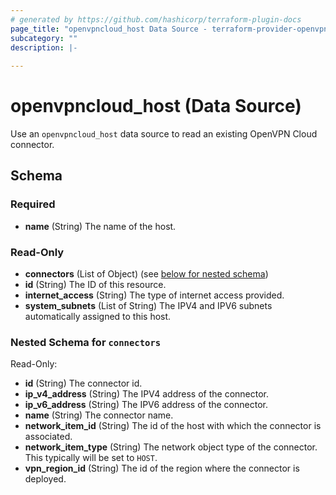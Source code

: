 ```yaml
---
# generated by https://github.com/hashicorp/terraform-plugin-docs
page_title: "openvpncloud_host Data Source - terraform-provider-openvpncloud"
subcategory: ""
description: |-
  
---
```


# openvpncloud_host (Data Source)

Use an `openvpncloud_host` data source to read an existing OpenVPN Cloud connector.



<!-- schema generated by tfplugindocs -->
## Schema

### Required

- **name** (String) The name of the host.

### Read-Only

- **connectors** (List of Object) (see [below for nested schema](#nestedatt--connectors))
- **id** (String) The ID of this resource.
- **internet_access** (String) The type of internet access provided.
- **system_subnets** (List of String) The IPV4 and IPV6 subnets automatically assigned to this host.

<a id="nestedatt--connectors"></a>
### Nested Schema for `connectors`

Read-Only:

- **id** (String) The connector id.
- **ip_v4_address** (String) The IPV4 address of the connector.
- **ip_v6_address** (String) The IPV6 address of the connector.
- **name** (String) The connector name.
- **network_item_id** (String) The id of the host with which the connector is associated.
- **network_item_type** (String) The network object type of the connector. This typically will be set to `HOST`.
- **vpn_region_id** (String) The id of the region where the connector is deployed.



